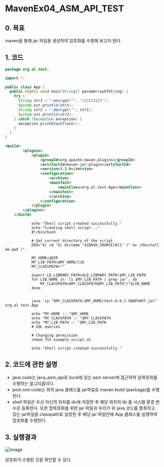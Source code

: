 # MavenEx04_ASM_API_TEST

## 0.	목표
maven을 통해 jar 파일을 생성하여 암호화를 수행해 보고자 한다. 

## 1.	코드

```java 
package org.al.test;

import *;

public class App {
  public static void main(String[] paramArrayOfString) {
    try {
      String str1 = *.encrypt("", "123123123");
      System.out.println(str1);
      String str2 = *.decrypt("", str1);
      System.out.println(str2);
    } catch (Exception exception) {
      exception.printStackTrace();
    }
  }
}
```
```pom.xml 추가 코드
<build>
	    <plugins>
	        <plugin>
	            <groupId>org.apache.maven.plugins</groupId>
	            <artifactId>maven-jar-plugin</artifactId>
	            <version>3.3.0</version>
	            <configuration>
	                <archive>
                    <manifest>
                        <mainClass>org.al.test.App</mainClass>
                    </manifest>
	                </archive>
	            </configuration>
	        </plugin>
	    </plugins>
	</build>
```

```shell
            echo "Shell script created successfully."
            echo "Creating shell script..."
            #!/bin/bash

            # Get current directory of the script
            DIR="$( cd "$( dirname "${BASH_SOURCE[0]}" )" &> /dev/null && pwd )"

            MY_HOME=$DIR
            MY_LIB_PATH=$MY_HOME/lib
            MY_CLASSPATH=""

            export LD_LIBRARY_PATH=$LD_LIBRARY_PATH:$MY_LIB_PATH
            for LIB_NAME in `ls $MY_LIB_PATH | grep jar`; do
                MY_CLASSPATH=$MY_CLASSPATH$MY_LIB_PATH"/"$LIB_NAME
            done


            java -cp "$MY_CLASSPATH:$MY_HOME/test-0.0.1-SNAPSHOT.jar" org.al.test.App

            echo "MY_HOME :: "$MY_HOME
            echo "MY_CLASSPATH :: "$MY_CLASSPATH
            echo "MY_LIB_PATH :: "$MY_LIB_PATH
            # SQL queries

            # Changing permission
            chmod 755 example_script.sh

            echo "Shell script created successfully."
```


## 2.	코드에 관한 설명
- java code는 java_asm_api로 local에 있는 asm server에 접근하여 암복호화를 수행하는 알고리즘이다. 
- pom.xml code는 위의 java 클래스를 jar파일로 maven build (package)를 수행한다.
- shell 파일은 우선 자신의 위치를 dir에 저장한 후 해당 위치의 lib 를 시스템 환경 변수로 등록한다. 또한 암복호화를 위한 jar 파일과 우리가 위 java 코드를 함축하고 있는 jar파일을 classpath로 설정한 후 해당 jar 파일안에 App 클래스를 실행하여 암호화를 수행한다.

## 3.	실행결과
 
![image](https://github.com/auspicious0/MavenEx04_ASM_API_TEST/assets/108572025/9c9cd5fb-412e-4f7c-8543-af195dc5a71f)





암호화가 수행된 것을 확인할 수 있다.


